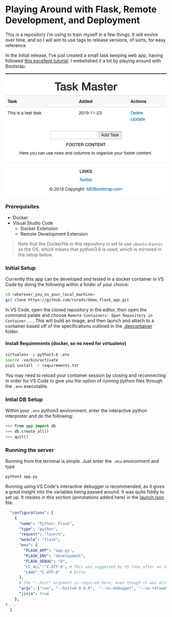 # Playing Around with Flask, Remote Development, and Deployment

This is a repository I'm using to train myself in a few things. It will evolve over time, and so I will aim to use tags to release versions, of sorts, for easy reference.

In the initial release, I've just created a small task keeping web app, having followed [this excellent tutorial](https://www.youtube.com/watch?v=Z1RJmh_OqeA). I embelished it a bit by playing around with Bootsrap:

![test_creenshot_2019-11-23.png](static/screenshots/test_creenshot_2019-11-23.png)

### Prerequisites

* Docker
* Visual Studio Code
  * Docker Extension
  * Remote Development Extension

> Note that the Dockerfile in this repository is set to use `ubuntu:bionic` as the OS, which means that python3.6 is used, which is mirrored in the setup below.

### Initial Setup

Currently this app can be developed and tested in a docker container in VS Code by doing the following within a folder of your choice:

```sh
cd <wherever_you_on_your_local_machine>
git clone https://github.com/rorads/demo_flask_app.git
```

In VS Code, open the cloned repository in the editor, then open the command palate and choose `Remote-Containers: Open Repository in Container...`. This will build an image, and then launch and attach to a container based off of the specifications outlined in the [.devcontainer](.devcontainer/) folder.

#### Install Requirements (docker, so no need for virtualenv)

```sh
virtualenv -p python3.6 .env
source .ve/bin/activate
pip3 install -r requirements.txt
```

You may need to reload your container session by closing and reconnecting in order for VS Code to give you the option of running python files through the `.env` executable.

### Intial DB Setup

Within your `.env` python3 environment, enter the interactive python interpreter and do the following:

```py
>>> from app import db
>>> db.create_all()
>>> quit()
```

### Running the server

Running from the terminal is simple. Just enter the `.env` environment and type 

```sh
python3 app.py
```

Running using VS Code's interactive debugger is recommended, as it gives a great insight into the variables being passed around. It was quite fiddly to set up. It resides in this section (annotations added here) in the [launch.json](.vscode/launch.json) file:

```yaml
  "configurations": [
    {
      "name": "Python: Flask",
      "type": "python",
      "request": "launch",
      "module": "flask",
      "env": {
        "FLASK_APP": "app.py",
        "FLASK_ENV": "development",
        "FLASK_DEBUG": "0",
        "LC_ALL":"C.UTF-8", # This was suggested by VS Code after an inital try failed
        "LANG":"C.UTF-8"    # Ditto
      },
      # the "--host" argument is required here, even though it was already specified in app.py
      "args": ["run", "--host=0.0.0.0",  "--no-debugger", "--no-reload"],
      "jinja": true
    },
# ...
  ]
```

